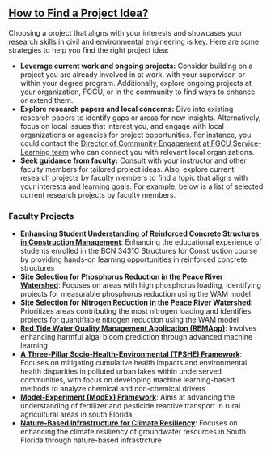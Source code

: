 ## [How to Find a Project Idea?](https://aselshall.github.io/rm/hw/topics)
Choosing a project that aligns with your interests and showcases your research skills in civil and environmental engineering is key. Here are some strategies to help you find the right project idea:
- **Leverage current work and ongoing projects:** Consider building on a project you are already involved in at work, with your supervisor, or within your degree program. Additionally, explore ongoing projects at your organization, FGCU, or in the community to find ways to enhance or extend them.
- **Explore research papers and local concerns:** Dive into existing research papers to identify gaps or areas for new insights. Alternatively, focus on local issues that interest you, and engage with local organizations or agencies for project opportunities. For instance, you could contact the [Director of Community Engagement at FGCU Service-Learning team](https://www.fgcu.edu/studentlife/servicelearning/aboutus#OurTeam) who can connect you with relevant local organizations.
- **Seek guidance from faculty:** Consult with your instructor and other faculty members for tailored project ideas. Also, explore current research projects by faculty members to find a topic that aligns with your interests and learning goals. For example, below is a list of selected current research projects by faculty members.

### Faculty Projects
- **[Enhancing Student Understanding of Reinforced Concrete Structures in Construction Management](https://github.com/aselshall/rm/blob/main/hw/projects/p7.md)**: Enhancing the educational experience of students enrolled in the BCN 3431C Structures for Construction course by providing hands-on learning opportunities in reinforced concrete structures
- **[Site Selection for Phosphorus Reduction in the Peace River Watershed](https://github.com/aselshall/rm/blob/main/hw/projects/p6.md)**: Focuses on areas with high phosphorus loading, identifying projects for measurable phosphorus reduction using the WAM model
- **[Site Selection for Nitrogen Reduction in the Peace River Watershed](https://github.com/aselshall/rm/blob/main/hw/projects/p5.md)**: Prioritizes areas contributing the most nitrogen loading and identifies projects for quantifiable nitrogen reduction using the WAM model
- **[Red Tide Water Quality Management Application (REMApp)](https://github.com/aselshall/rm/blob/main/hw/projects/p4.md)**: Involves enhancing harmful algal bloom prediction through advanced machine learning
- **[A Three-Pillar Socio-Health-Environmental (TPSHE) Framework](https://github.com/aselshall/rm/blob/main/hw/projects/p3.md)**: Focuses on mitigating cumulative health impacts and environmental health disparities in polluted urban lakes within underserved communities, with focus on developing machine learning-based methods to analyze chemical and non-chemical drivers
- **[Model-Experiment (ModEx) Framework](https://github.com/aselshall/rm/blob/main/hw/projects/p2.md)**: Aims at advancing the understanding of fertilizer and pesticide reactive transport in rural agricultural areas in south Florida
- **[Nature-Based Infrastructure for Climate Resiliency](https://github.com/aselshall/rm/blob/main/hw/projects/p1.md)**: Focuses on enhancing the climate resiliency of groundwater resources in South Florida through nature-based infrastrcture



